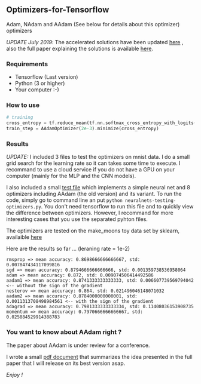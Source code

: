 
## Optimizers-for-Tensorflow
Adam, NAdam and AAdam (See below for details about this optimizer) optimizers 

*UPDATE July 2019*: The accelerated solutions have been updated [here](https://github.com/angetato/Custom-Optimizer-on-Keras) , also the full paper explaining the solutions is available [here](https://github.com/angetato/Custom-Optimizer-on-Keras/blob/master/Accelerating_First_Order_Optimization_Algorithms.pdf). 

### Requirements

* Tensorflow (Last version)
* Python (3 or higher)
* Your computer :-)
  
  
### How to use
```python
# training
cross_entropy = tf.reduce_mean(tf.nn.softmax_cross_entropy_with_logits(labels=y_, logits=y_conv))
train_step = AAdamOptimizer(2e-3).minimize(cross_entropy)
```

### Results 
*UPDATE:* I included 3 files to test the optimizers on mnist data. I do a small grid search for the learning rate so it can takes some time to execute. I recommand to use a cloud service if you do not have a GPU on your computer (mainly for the MLP and the CNN models). 

I also included a small [test file](neuralnets-testing-optimizers.py) which implements a simple neural net and 8 optimizers including AAdam (the old version) and its variant. To run the code, simply go to command line an put ```python neuralnets-testing-optimizers.py```. You don't need tensorflow to run this file and to quickly view the difference between optimizers. 
However, I recommand for more interesting cases that you use the separated pyhton files.

The optimizers are tested on the make_moons toy data set by sklearn, availaible [here](http://scikit-learn.org/stable/modules/generated/sklearn.datasets.make_moons.html)

Here are the results so far ... (leraning rate = 1e-2)

```
rmsprop => mean accuracy: 0.8698666666666667, std: 0.007847434117099816
sgd => mean accuracy: 0.8794666666666666, std: 0.001359738536958064
adam => mean accuracy: 0.872, std: 0.009074506414492586
aadam1 => mean accuracy: 0.8741333333333333, std: 0.006607739569794042 <-- without the sign of the gradient
nesterov => mean accuracy: 0.864, std: 0.021496046148071032
aadam2 => mean accuracy: 0.8784000000000001, std: 0.0011313708498984561 <-- with the sign of the gradient
adagrad => mean accuracy: 0.7981333333333334, std: 0.11408036153908735
momentum => mean accuracy: 0.7970666666666667, std: 0.025884529914388783
```

### You want to know about AAdam right ?
The paper about AAdam is under review for a conference. 

I wrote a small [pdf document](AAdam_Summarized.pdf) that summarizes the idea presented in the full paper that I will release on its best version asap.


*Enjoy !*
